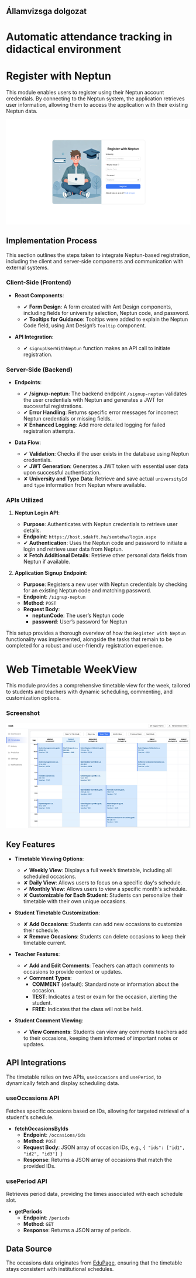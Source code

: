 ## Államvizsga dolgozat
# Automatic attendance tracking in didactical environment



# Register with Neptun

This module enables users to register using their Neptun account credentials. By connecting to the Neptun system, the application retrieves user information, allowing them to access the application with their existing Neptun data.

![Register with Neptun Screenshot](assets/register-with-neptun.png)

## Implementation Process

This section outlines the steps taken to integrate Neptun-based registration, including the client and server-side components and communication with external systems.

### Client-Side (Frontend)

- **React Components**:
  - ✔ **Form Design**: A form created with Ant Design components, including fields for university selection, Neptun code, and password.
  - ✔ **Tooltips for Guidance**: Tooltips were added to explain the Neptun Code field, using Ant Design’s `Tooltip` component.

- **API Integration**:
  - ✔ `signupUserWithNeptun` function makes an API call to initiate registration.

### Server-Side (Backend)

- **Endpoints**:
  - ✔ **/signup-neptun**: The backend endpoint `/signup-neptun` validates the user credentials with Neptun and generates a JWT for successful registrations.
  - ✔ **Error Handling**: Returns specific error messages for incorrect Neptun credentials or missing fields.
  - ✘ **Enhanced Logging**: Add more detailed logging for failed registration attempts.

- **Data Flow**:
  - ✔ **Validation**: Checks if the user exists in the database using Neptun credentials.
  - ✔ **JWT Generation**: Generates a JWT token with essential user data upon successful authentication.
  - ✘ **University and Type Data**:  Retrieve and save actual `universityId` and `type` information from Neptun where available.

### APIs Utilized

1. **Neptun Login API**:
   - **Purpose**: Authenticates with Neptun credentials to retrieve user details.
   - **Endpoint**: `https://host.sdakft.hu/semtehw/login.aspx`
   - ✔ **Authentication**: Uses the Neptun code and password to initiate a login and retrieve user data from Neptun.
   - ✘ **Fetch Additional Details**: Retrieve other personal data fields from Neptun if available.

2. **Application Signup Endpoint**:
   - **Purpose**: Registers a new user with Neptun credentials by checking for an existing Neptun code and matching password.
   - **Endpoint**: `/signup-neptun`
   - **Method**: `POST`
   - **Request Body**:
     - **neptunCode**: The user’s Neptun code
     - **password**: User’s password for Neptun

This setup provides a thorough overview of how the `Register with Neptun` functionality was implemented, alongside the tasks that remain to be completed for a robust and user-friendly registration experience.




# Web Timetable WeekView

This module provides a comprehensive timetable view for the week, tailored to students and teachers with dynamic scheduling, commenting, and customization options.

### Screenshot

![Timetable Screenshot](assets/web-timetable-weekview.png)

## Key Features

- **Timetable Viewing Options**:
  - ✔ **Weekly View**: Displays a full week’s timetable, including all scheduled occasions.
  - ✘ **Daily View**: Allows users to focus on a specific day's schedule. 
  - ✔ **Monthly View**: Allows users to view a specific month's schedule.  
  - ✘ **Customizable for Each Student**: Students can personalize their timetable with their own unique occasions.

- **Student Timetable Customization**:
  - ✘ **Add Occasions**: Students can add new occasions to customize their schedule.
  - ✘ **Remove Occasions**: Students can delete occasions to keep their timetable current.

- **Teacher Features**:
  - ✔ **Add and Edit Comments**: Teachers can attach comments to occasions to provide context or updates.
  - ✔ **Comment Types**:
    - **COMMENT** (default): Standard note or information about the occasion.
    - **TEST**: Indicates a test or exam for the occasion, alerting the student.
    - **FREE**: Indicates that the class will not be held.

- **Student Comment Viewing**:
  - ✔ **View Comments**: Students can view any comments teachers add to their occasions, keeping them informed of important notes or updates.

## API Integrations

The timetable relies on two APIs, `useOccasions` and `usePeriod`, to dynamically fetch and display scheduling data.

### useOccasions API

Fetches specific occasions based on IDs, allowing for targeted retrieval of a student's schedule.

- **fetchOccasionsByIds**
  - **Endpoint**: `/occasions/ids`
  - **Method**: `POST`
  - **Request Body**: JSON array of occasion IDs, e.g., `{ "ids": ["id1", "id2", "id3"] }`
  - **Response**: Returns a JSON array of occasions that match the provided IDs.

### usePeriod API

Retrieves period data, providing the times associated with each schedule slot.

- **getPeriods**
  - **Endpoint**: `/periods`
  - **Method**: `GET`
  - **Response**: Returns a JSON array of periods.

## Data Source

The occasions data originates from [EduPage](https://sapientia-emte.edupage.org/timetable/), ensuring that the timetable stays consistent with institutional schedules.

